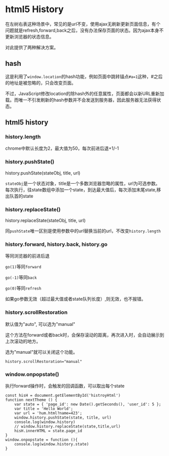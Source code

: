 # html5 History

在左树右表这种场景中，常见的是url不变，使用ajax无刷新更新页面信息，有个问题就是refresh,forward,back之后，没有办法保存页面的状态。因为ajax本身不更新浏览器的状态信息。

对此提供了两种解决方案。

## hash

这是利用了`window.location`的hash功能，例如页面中跳转锚点`#a=1`这种，#之后的地址是被忽略的，只会改变页面。

不过，JavaScript修改location的除hash外的任意属性，页面都会以新URL重新加载。而唯一不引发刷新的hash参数并不会发送到服务器，因此服务器无法获得状态。

## html5 history

### history.length

chrome中默认长度为2，最大值为50，每次前进后退+1/-1


### history.pushState()

history.pushState(stateObj, title, url)

`stateObj`是一个状态对象，title是一个多数浏览器忽略的属性，url为可选参数。每次执行，往state数组中添加一个state，到达最大值后，每次添加末尾state,移出队首的state

### history.replaceState()

history.replaceState(stateObj, title, url)

同`pushState`唯一区别是使用参数中的url替换当前的url，不改变`history.length`

### history.forward, history.back, history.go

等同浏览器的前进后退

`go(1)`等同`forward`

`go(-1)`等同`back`

`go(0)`等同`refresh`

如果go参数无效（超过最大值或者state队列长度）,则无效，也不报错。

### history.scrollRestoration

默认值为"auto", 可以选为"manual"

这个方法在forward或者back时，会保存滚动的距离，再次进入时，会自动展示到上次滚动的地方。

选为"manual"就可以关闭这个功能。

    history.scrollRestoration="manual"

### window.onpopstate()

执行forward操作时，会触发的回调函数，可以取出每个state

    const hisH = document.getElementById('histroyHtml')
    function nextTheme () {
        var state = { 'page_id': new Date().getSeconds(), 'user_id': 5 };
        var title = 'Hello World';
        var url = 'hum.html?name=423';
        window.history.pushState(state, title, url)
        console.log(window.history)
        // window.history.replaceState(state,title,url)
        hisH.innerHTML = state.page_id
    }
    window.onpopstate = function (){
        console.log(window.history.state)
    }



